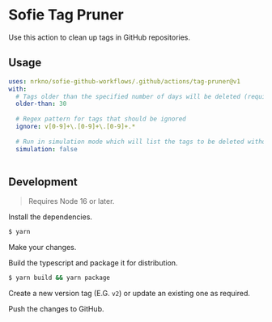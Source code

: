 # Sofie Tag Pruner

Use this action to clean up tags in GitHub repositories.

## Usage

```yaml
uses: nrkno/sofie-github-workflows/.github/actions/tag-pruner@v1
with:
  # Tags older than the specified number of days will be deleted (required)
  older-than: 30
  
  # Regex pattern for tags that should be ignored
  ignore: v[0-9]+\.[0-9]+\.[0-9]+.*
  
  # Run in simulation mode which will list the tags to be deleted without deleting them
  simulation: false
  
```

## Development

> Requires Node 16 or later.

Install the dependencies.
```bash
$ yarn
```

Make your changes.

Build the typescript and package it for distribution.
```bash
$ yarn build && yarn package
```

Create a new version tag (E.G. ````v2````) or update an existing one as required.

Push the changes to GitHub.
